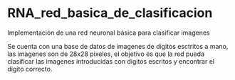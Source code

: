 # RNA_red_basica_de_clasificacion
Implementación de una red neuronal básica para clasificar imagenes


Se cuenta con una base de datos de imagenes de digitos esctritos a 
mano, las imagenes son de 28x28 pixeles, el objetivo es que la red 
pueda clasificar las imagenes introducidas con digitos escritos 
y encontrar el digito correcto.
